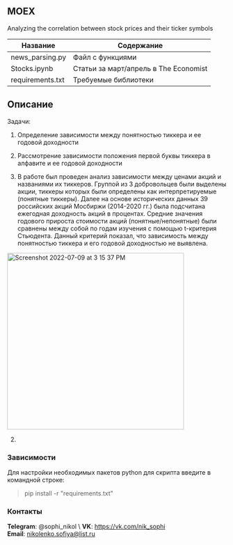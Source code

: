 ## MOEX
Analyzing the correlation between stock prices and their ticker symbols 


| Название | Содержание | 
|----------------|----------------|
| news_parsing.py | Файл с функциями |
| Stocks.ipynb | Статьи за март/апрель в The Economist |
| requirements.txt | Требуемые библиотеки |


## Описание

Задачи: 
1. Определение зависимости между понятностью тиккера и ее годовой доходности
2. Рассмотрение зависимости положения первой буквы тиккера в алфавите и ее годовой доходности

1. В работе был проведен анализ зависимости между ценами акций и названиями их тиккеров. Группой из 3 добровольцев были выделены акции, тиккеры которых были определены как интерпретируемые (понятные тиккеры). Далее на основе исторических данных 39 российских акций Мосбиржи (2014-2020 гг.) была подсчитана ежегодная доходность акций в процентах. Средние значения годового прироста стоимости акций (понятные/непонятные) были сравнены между собой по годам изучения с помощью t-критерия Стьюдента. Данный критерий показал, что зависимость между понятностью тиккера и его годовой доходностью не выявлена.

<img width="406" alt="Screenshot 2022-07-09 at 3 15 37 PM" src="https://user-images.githubusercontent.com/75318962/178105348-7343300b-14f2-42f3-9b6d-fdf5c514473c.png">

2. 

###                                                                   Зависимости

  Для настройки необходимых пакетов python для скрипта введите в командной строке:
  > pip install -r "requirements.txt"

  

###                                                                    Контакты


  **Telegram**: @sophi_nikol \ 
  **VK**: https://vk.com/nik_sophi \
  **Email**: nikolenko.sofiya@list.ru

